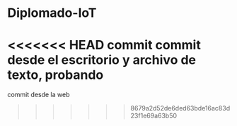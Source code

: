 # Diplomado-IoT
<<<<<<< HEAD
commit
commit desde el escritorio y archivo de texto, probando
=======
commit desde la web
>>>>>>> 8679a2d52de6ded63bde16ac83d23f1e69a63b50
